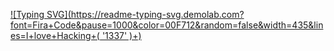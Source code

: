 [![Typing SVG](https://readme-typing-svg.demolab.com?font=Fira+Code&pause=1000&color=00F712&random=false&width=435&lines=I+love+Hacking+( '1337' )+)](https://git.io/typing-svg)
